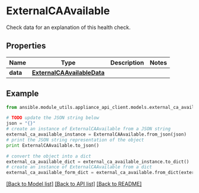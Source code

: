 # ExternalCAAvailable

Check data for an explanation of this health check. 

## Properties
Name | Type | Description | Notes
------------ | ------------- | ------------- | -------------
**data** | [**ExternalCAAvailableData**](ExternalCAAvailableData.md) |  | 

## Example

```python
from ansible.module_utils.appliance_api_client.models.external_ca_available import ExternalCAAvailable

# TODO update the JSON string below
json = "{}"
# create an instance of ExternalCAAvailable from a JSON string
external_ca_available_instance = ExternalCAAvailable.from_json(json)
# print the JSON string representation of the object
print ExternalCAAvailable.to_json()

# convert the object into a dict
external_ca_available_dict = external_ca_available_instance.to_dict()
# create an instance of ExternalCAAvailable from a dict
external_ca_available_form_dict = external_ca_available.from_dict(external_ca_available_dict)
```
[[Back to Model list]](../README.md#documentation-for-models) [[Back to API list]](../README.md#documentation-for-api-endpoints) [[Back to README]](../README.md)


